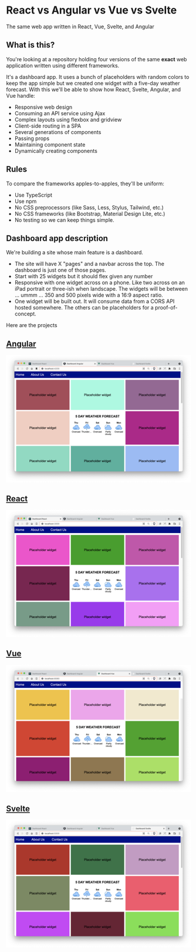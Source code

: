 # React vs Angular vs Vue vs Svelte
The same web app written in React, Vue, Svelte, and Angular

## What is this?
You're looking at a repository holding four versions of the same **exact** web application written using different frameworks.

It's a dashboard app. It uses a bunch of placeholders with random colors to keep the app simple but we created one widget with a five-day weather forecast. With this we'll be able to show how React, Svelte, Angular, and Vue handle:
- Responsive web design
- Consuming an API service using Ajax
- Complex layouts using flexbox and gridview
- Client-side routing in a SPA
- Several generations of components
- Passing props
- Maintaining component state
- Dynamically creating components

## Rules
To compare the frameworks apples-to-apples, they'll be uniform:
- Use TypeScript
- Use npm
- No CSS preprocessors (like Sass, Less, Stylus, Tailwind, etc.)
- No CSS frameworks (like Bootstrap, Material Design Lite, etc.)
- No testing so we can keep things simple.

## Dashboard app description
We're building a site whose main feature is a dashboard. 
- The site will have X "pages" and a navbar across the top. The dashboard is just one of those pages.
- Start with 25 widgets but it should flex given any number
- Responsive with one widget across on a phone. Like two across on an iPad portrait or three-ish when landscape. The widgets will be between ... ummm ... 350 and 500 pixels wide with a 16:9 aspect ratio.
- One widget will be built out. It will consume data from a CORS API hosted somewhere. The others can be placeholders for a proof-of-concept.

Here are the projects
## [Angular](./dashboard-angular)
![Screengrab with Angular](screenshots/Angular.png)

## [React](./dashboard-react)
![Screengrab with React](./screenshots/React.png?raw=true)

## [Vue](./dashboard-vue)
![Screengrab with Vue](screenshots/Vue.png)

## [Svelte](./dashboard-svelte)
![Screengrab with Svelte](screenshots/Svelte.png)
